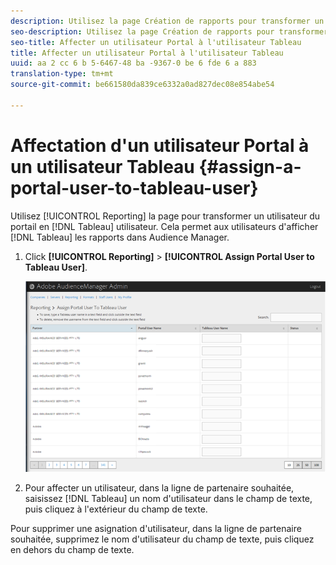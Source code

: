 ```yaml
---
description: Utilisez la page Création de rapports pour transformer un utilisateur portail en tableau Tableau. Cela permet aux utilisateurs d'afficher les rapports Tableau dans Audience Manager.
seo-description: Utilisez la page Création de rapports pour transformer un utilisateur portail en tableau Tableau. Cela permet aux utilisateurs d'afficher les rapports Tableau dans Audience Manager.
seo-title: Affecter un utilisateur Portal à l'utilisateur Tableau
title: Affecter un utilisateur Portal à l'utilisateur Tableau
uuid: aa 2 cc 6 b 5-6467-48 ba -9367-0 be 6 fde 6 a 883
translation-type: tm+mt
source-git-commit: be661580da839ce6332a0ad827dec08e854abe54

---
```



# Affectation d'un utilisateur Portal à un utilisateur Tableau {#assign-a-portal-user-to-tableau-user}

<!-- t_tabeau.xml -->

Utilisez [!UICONTROL Reporting] la page pour transformer un utilisateur du portail en [!DNL Tableau] utilisateur. Cela permet aux utilisateurs d'afficher [!DNL Tableau] les rapports dans Audience Manager.

1. Click **[!UICONTROL Reporting]** &gt; **[!UICONTROL Assign Portal User to Tableau User]**.

   ![](assets/tableau.png)

1. Pour affecter un utilisateur, dans la ligne de partenaire souhaitée, saisissez [!DNL Tableau] un nom d'utilisateur dans le champ de texte, puis cliquez à l'extérieur du champ de texte.

Pour supprimer une asignation d'utilisateur, dans la ligne de partenaire souhaitée, supprimez le nom d'utilisateur du champ de texte, puis cliquez en dehors du champ de texte.
